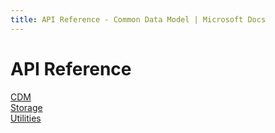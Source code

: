 ```yaml
---
title: API Reference - Common Data Model | Microsoft Docs
---
```


# API Reference

[CDM](/cdm/cdm.md)<br/>
[Storage](/storage/storage.md)<br/>
[Utilities](/utilities/utilites.md)<br/>
